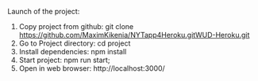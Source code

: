 Launch of the project:

1. Copy project from github: git clone https://github.com/MaximKikenia/NYTapp4Heroku.gitWUD-Heroku.git
2. Go to Project directory: cd project
3. Install dependencies: npm install
4. Start project: npm run start;
5. Open in web browser: http://localhost:3000/
